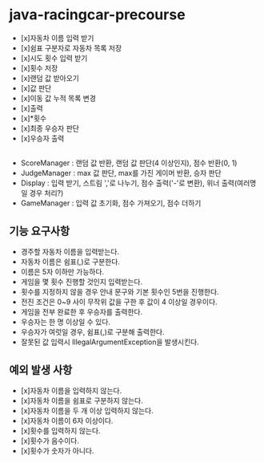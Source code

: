 # java-racingcar-precourse


- [x]자동차 이름 입력 받기
- [x]쉼표 구분자로 자동차 목록 저장
- [x]시도 횟수 입력 받기 
- [x]횟수 저장 
- [x]랜덤 값 받아오기 
- [x]값 판단 
- [x]이동 값 누적 목록 변경 
- [x]출력
- [x]*횟수 
- [x]최종 우승자 판단 
- [x]우승자 출력


##
- ScoreManager : 랜덤 값 반환, 랜덤 값 판단(4 이상인지), 점수 반환(0, 1)
- JudgeManager : max 값 판단, max를 가진 게이머 반환, 승자 판단
- Display : 입력 받기, 스트림 ','로 나누기, 점수 출력('-'로 변환), 위너 출력(여러명일 경우 처리?)
- GameManager : 입력 값 초기화, 점수 가져오기, 점수 더하기



## 기능 요구사항
- 경주할 자동차 이름을 입력받는다.
- 자동차 이름은 쉼표(,)로 구분한다.
- 이름은 5자 이하만 가능하다.
- 게임을 몇 횟수 진행할 것인지 입력받는다.
- 횟수를 지정하지 않을 경우 안내 문구와 기본 횟수인 5번을 진행한다.
- 전진 조건은 0~9 사이 무작위 값을 구한 후 값이 4 이상일 경우이다.
- 게임을 전부 완료한 후 우승자를 출력한다.
- 우승자는 한 명 이상일 수 있다.
- 우승자가 여럿일 경우, 쉼표(,)로 구분해 출력한다.
- 잘못된 값 입력시 IllegalArgumentException을 발생시킨다.


## 예외 발생 사항
- [x]자동차 이름을 입력하지 않는다.
- [x]자동차 이름을 쉼표로 구분하지 않는다.
- [x]자동차 이름을 두 개 이상 입력하지 않는다.
- [x]자동차 이름이 6자 이상이다.
- [x]횟수를 입력하지 않는다.
- [x]횟수가 음수이다.
- [x]횟수가 숫자가 아니다.
